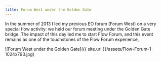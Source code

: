 ```yaml
---
title: Forum West under the Golden Gate
---
```


In the summer of 2013 I led my previous EO forum (Forum West) on a very special flow activity: we held our forum meeting under the Golden Gate bridge. The impact of this day led me to start Flow Forum, and this event remains as one of the touchstones of the Flow Forum experience, 

![Forum West under the Golden Gate]({{ site.url }}/assets/Flow-Forum-1-1024x793.jpg)